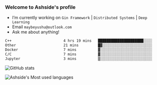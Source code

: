 ### Welcome to Ashside's profile

- I’m currently working on `Gin Framework` | `Distributed Systems` | `Deep Learning`
- Email `maybeyushu@outlook.com`
- Ask me about anything!

<!--START_SECTION:waka-->

```txt
C++                        4 hrs 19 mins   █████████████████████░░░░   84.04 %
Other                      21 mins         █▓░░░░░░░░░░░░░░░░░░░░░░░   06.94 %
Docker                     7 mins          ▓░░░░░░░░░░░░░░░░░░░░░░░░   02.36 %
C/C                        7 mins          ▓░░░░░░░░░░░░░░░░░░░░░░░░   02.29 %
Jupyter                    3 mins          ▒░░░░░░░░░░░░░░░░░░░░░░░░   01.07 %
```

<!--END_SECTION:waka-->

![GitHub stats](https://github-readme-stats.vercel.app/api?username=Ashside)

![Ashside's Most used languages](https://github-readme-stats.vercel.app/api/top-langs/?username=Ashside&layout=compact&hide_border=true&langs_count=10)


